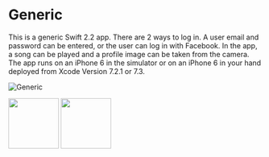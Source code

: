# Generic

This is a generic Swift 2.2 app. There are 2 ways to log in. A user email and password can be entered, or the user can log in with Facebook. In the app, a song can be played and a profile image can be taken from the camera. The app runs on an iPhone 6 in the simulator or on an iPhone 6 in your hand deployed from Xcode Version 7.2.1 or 7.3.

![Generic](http://i.imgur.com/gsg5hv0.png)

<img src="http://i.imgur.com/Im0CJEX.png" width="100">
<img src="http://i.imgur.com/x6c76BT.png" width="100">
